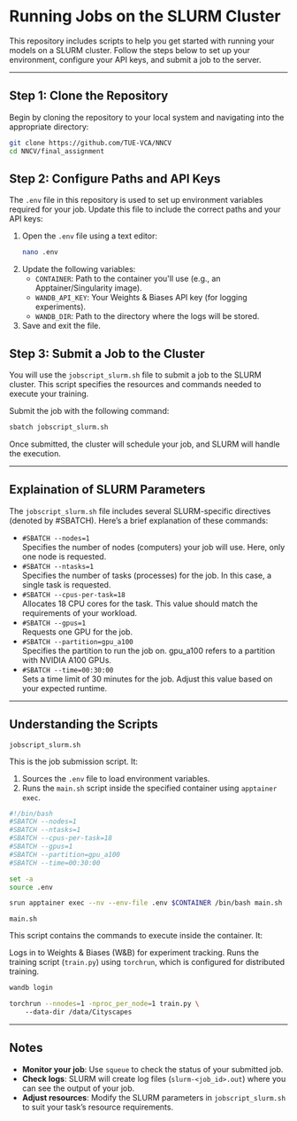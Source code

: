 # Running Jobs on the SLURM Cluster  

This repository includes scripts to help you get started with running your models on a SLURM cluster. Follow the steps below to set up your environment, configure your API keys, and submit a job to the server.  

---

## Step 1: Clone the Repository  

Begin by cloning the repository to your local system and navigating into the appropriate directory:  

```bash  
git clone https://github.com/TUE-VCA/NNCV  
cd NNCV/final_assignment  
```

## Step 2: Configure Paths and API Keys

The `.env` file in this repository is used to set up environment variables required for your job. Update this file to include the correct paths and your API keys:

1. Open the `.env` file using a text editor:
   ```bash
   nano .env
   ```
2. Update the following variables:
   - `CONTAINER`: Path to the container you'll use (e.g., an Apptainer/Singularity image).
   - `WANDB_API_KEY`: Your Weights & Biases API key (for logging experiments).
   - `WANDB_DIR`: Path to the directory where the logs will be stored.
3. Save and exit the file.

## Step 3: Submit a Job to the Cluster

You will use the `jobscript_slurm.sh` file to submit a job to the SLURM cluster. This script specifies the resources and commands needed to execute your training.

Submit the job with the following command:

```bash
sbatch jobscript_slurm.sh
```

Once submitted, the cluster will schedule your job, and SLURM will handle the execution.

---

## Explaination of SLURM Parameters

The `jobscript_slurm.sh` file includes several SLURM-specific directives (denoted by #SBATCH). Here’s a brief explanation of these commands:

- `#SBATCH --nodes=1`  
   Specifies the number of nodes (computers) your job will use. Here, only one node is requested.
- `#SBATCH --ntasks=1`  
   Specifies the number of tasks (processes) for the job. In this case, a single task is requested.
- `#SBATCH --cpus-per-task=18`  
   Allocates 18 CPU cores for the task. This value should match the requirements of your workload.
- `#SBATCH --gpus=1`  
   Requests one GPU for the job.
- `#SBATCH --partition=gpu_a100`  
   Specifies the partition to run the job on. gpu_a100 refers to a partition with NVIDIA A100 GPUs.
- `#SBATCH --time=00:30:00`  
   Sets a time limit of 30 minutes for the job. Adjust this value based on your expected runtime.

---

## Understanding the Scripts

`jobscript_slurm.sh`

This is the job submission script. It:

1. Sources the `.env` file to load environment variables.
2. Runs the `main.sh` script inside the specified container using `apptainer exec`.

```bash
#!/bin/bash  
#SBATCH --nodes=1  
#SBATCH --ntasks=1  
#SBATCH --cpus-per-task=18  
#SBATCH --gpus=1  
#SBATCH --partition=gpu_a100  
#SBATCH --time=00:30:00  

set -a  
source .env  

srun apptainer exec --nv --env-file .env $CONTAINER /bin/bash main.sh
```

`main.sh`

This script contains the commands to execute inside the container. It:

Logs in to Weights & Biases (W&B) for experiment tracking.
Runs the training script (`train.py`) using `torchrun`, which is configured for distributed training.

```bash
wandb login  

torchrun --nnodes=1 -nproc_per_node=1 train.py \  
    --data-dir /data/Cityscapes
```

---

## Notes

- **Monitor your job**: Use `squeue` to check the status of your submitted job.
- **Check logs**: SLURM will create log files (`slurm-<job_id>.out`) where you can see the output of your job.
- **Adjust resources**: Modify the SLURM parameters in `jobscript_slurm.sh` to suit your task’s resource requirements.